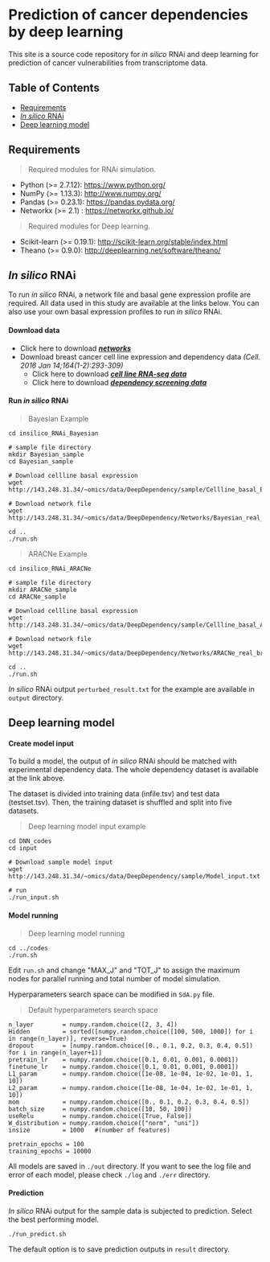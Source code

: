 # Prediction of cancer dependencies by deep learning
This site is a source code repository for *in silico* RNAi and deep learning for prediction of cancer vulnerabilities from transcriptome data.

## Table of Contents
* [Requirements](#requirements)
* [*In silico* RNAi](#insilico)
* [Deep learning model](#dnnmodel)
   
## <a name="requirements">Requirements</a>

>Required modules for RNAi simulation.

* Python (>= 2.7.12): https://www.python.org/
* NumPy  (>= 1.13.3): http://www.numpy.org/
* Pandas (>= 0.23.1): https://pandas.pydata.org/
* Networkx (>= 2.1) : https://networkx.github.io/

>Required modules for Deep learning.

* Scikit-learn (>= 0.19.1): http://scikit-learn.org/stable/index.html
* Theano (>= 0.9.0): http://deeplearning.net/software/theano/
   
## <a name="insilico">*In silico* RNAi</a>
To run *in silico* RNAi, a network file and basal gene expression profile are required.
All data used in this study are available at the links below.
You can also use your own basal expression profiles to run *in silico* RNAi.

#### Download data

* Click here to download ***[networks](http://143.248.31.34/~omics/)***
* Download breast cancer cell line expression and dependency data *(Cell. 2016 Jan 14;164(1-2):293-309)*
  * Click here to download ***[cell line RNA-seq data](https://www.ncbi.nlm.nih.gov/geo/query/acc.cgi?acc=GSE73526)***
  * Click here to download ***[dependency screening data](https://github.com/neellab/bfg/blob/gh-pages/data/shrna/breast_zgarp.txt.zip?raw=true)***


#### Run *in silico* RNAi

>Bayesian Example

  ```
  cd insilico_RNAi_Bayesian

  # sample file directory
  mkdir Bayesian_sample
  cd Bayesian_sample

  # Download cellline basal expression
  wget http://143.248.31.34/~omics/data/DeepDependency/sample/Cellline_basal_Bayesian.txt

  # Download network file 
  wget http://143.248.31.34/~omics/data/DeepDependency/Networks/Bayesian_real_breast.tsv
  
  cd ..
  ./run.sh
  ```

>ARACNe Example

  ```
  cd insilico_RNAi_ARACNe

  # sample file directory
  mkdir ARACNe_sample
  cd ARACNe_sample

  # Download cellline basal expression
  wget http://143.248.31.34/~omics/data/DeepDependency/sample/Cellline_basal_ARACNe.txt

  # Download network file 
  wget http://143.248.31.34/~omics/data/DeepDependency/Networks/ARACNe_real_breast.tsv
  
  cd ..
  ./run.sh
  ```

*In silico* RNAi output ```perturbed_result.txt``` for the example are available in ```output``` directory.
      
## <a name="dnnmodel">Deep learning model</a>

#### Create model input
To build a model, the output of *in silico* RNAi should be matched with experimental dependency data.
The whole dependency dataset is available at the link above.

The dataset is divided into training data (infile.tsv) and test data (testset.tsv). Then, the training dataset is shuffled and split into five datasets.

>Deep learning model input example

  ```
  cd DNN_codes
  cd input

  # Download sample model input
  wget http://143.248.31.34/~omics/data/DeepDependency/sample/Model_input.txt

  # run
  ./run_input.sh
  ```
  
#### Model running

>Deep learning model running

  ```
  cd ../codes
  ./run.sh
  ```
  
Edit ```run.sh``` and change "MAX_J" and "TOT_J" to assign the maximum nodes for parallel running and total number of model simulation.

Hyperparameters search space can be modified in ```SdA.py``` file.

>Default hyperparameters search space

  ```
  n_layer        = numpy.random.choice([2, 3, 4])
  Hidden         = sorted([numpy.random.choice([100, 500, 1000]) for i in range(n_layer)], reverse=True)
  dropout        = [numpy.random.choice([0., 0.1, 0.2, 0.3, 0.4, 0.5]) for i in range(n_layer+1)]
  pretrain_lr    = numpy.random.choice([0.1, 0.01, 0.001, 0.0001])
  finetune_lr    = numpy.random.choice([0.1, 0.01, 0.001, 0.0001])
  L1_param       = numpy.random.choice([1e-08, 1e-04, 1e-02, 1e-01, 1, 10])
  L2_param       = numpy.random.choice([1e-08, 1e-04, 1e-02, 1e-01, 1, 10])
  mom            = numpy.random.choice([0., 0.1, 0.2, 0.3, 0.4, 0.5])
  batch_size     = numpy.random.choice([10, 50, 100])
  useRelu        = numpy.random.choice([True, False])
  W_distribution = numpy.random.choice(["norm", "uni"])
  insize         = 1000   #(number of features)
  
  pretrain_epochs = 100
  training_epochs = 10000
  ```

All models are saved in ```./out``` directory. If you want to see the log file and error of each model, please check ```./log``` and ```./err``` directory.

#### <a name="predictionoutcome">Prediction</a>
*In silico* RNAi output for the sample data is subjected to prediction.
Select the best performing model.

  ```
  ./run_predict.sh
  ```

The default option is to save prediction outputs in ```result``` directory.


